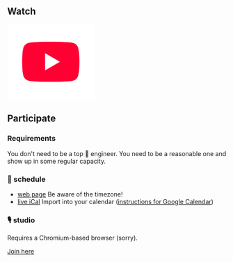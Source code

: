 ## Watch

<a href="https://www.youtube.com/@molybdenumsoftware">
<img src="./yt_icon_red_digital.png" alt="Watch on YouTube (@molybdenumsoftware)" width="200">
</a>

## Participate

### Requirements

You don't need to be a top 👷 engineer.
You need to be a reasonable one and show up in some regular capacity.

### 📅 schedule

- [web page](https://calendar.google.com/calendar/embed?src=20161ad99705885e8400a77b86482afa0ff13183375e639faed6b1c425a40a86%40group.calendar.google.com)
  Be aware of the timezone!
- [live iCal](https://calendar.google.com/calendar/ical/20161ad99705885e8400a77b86482afa0ff13183375e639faed6b1c425a40a86%40group.calendar.google.com/public/basic.ics)
  Import into your calendar ([instructions for Google Calendar](https://support.google.com/calendar/answer/37118))

### 🎙️ studio

Requires a Chromium-based browser (sorry).

[Join here](https://riverside.fm/studio/molybdenumsoftware?t=5f719a9861f3ede5d74c)
